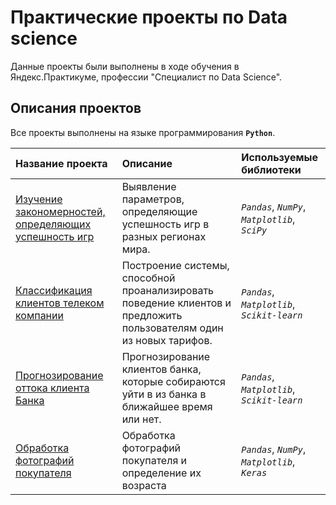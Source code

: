 # Практические проекты по Data science

Данные проекты были выполнены в ходе обучения в Яндекс.Практикуме, профессии "Специалист по Data Science".

## Описания проектов

Все проекты выполнены на языке программирования **`Python`**.

| Название проекта | Описание | Используемые библиотеки | 
| :---------------------- | :---------------------- | :---------------------- |
| [Изучение закономерностей, определяющих успешность игр](studying_patterns_that_determine_success_games) | Выявление параметров, определяющие успешность игр в разных регионах мира.| *`Pandas`*, *`NumPy`*, *`Matplotlib`*, *`SciPy`* |
| [Классификация клиентов телеком компании](classification_telecom_company_clients) | Построение системы, способной проанализировать поведение клиентов и предложить пользователям один из новых тарифов.| *`Pandas`*, *`Matplotlib`*, *`Scikit-learn`* |
| [Прогнозирование оттока клиента Банка](forecasting_outflow_bank_customers) | Прогнозирование клиентов банка, которые собираются уйти в из банка в ближайшее время или нет.| *`Pandas`*, *`Matplotlib`*, *`Scikit-learn`* |
| [Обработка фотографий покупателя](processing_buyer's_photos) | Обработка фотографий покупателя и определение их возраста | *`Pandas`*, *`NumPy`*, *`Matplotlib`*, *`Keras`*  |

